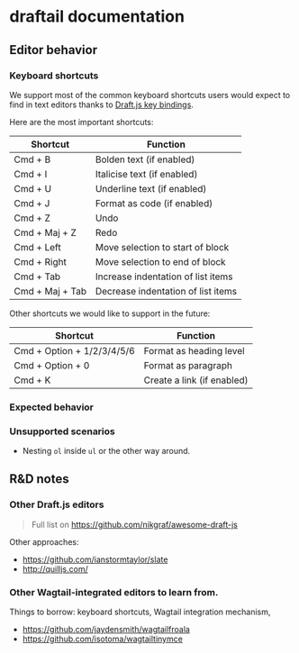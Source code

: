 draftail documentation
======================

## Editor behavior

### Keyboard shortcuts

We support most of the common keyboard shortcuts users would expect to find in text editors thanks to [Draft.js key bindings](https://facebook.github.io/draft-js/docs/advanced-topics-key-bindings.html).

Here are the most important shortcuts:

|Shortcut|Function|
|--------|--------|
|Cmd + B | Bolden text (if enabled) |
|Cmd + I | Italicise text (if enabled) |
|Cmd + U | Underline text (if enabled) |
|Cmd + J | Format as code (if enabled) |
|Cmd + Z | Undo |
|Cmd + Maj + Z | Redo |
|Cmd + Left | Move selection to start of block |
|Cmd + Right | Move selection to end of block |
|Cmd + Tab|Increase indentation of list items|
|Cmd + Maj + Tab|Decrease indentation of list items|

Other shortcuts we would like to support in the future:

|Shortcut|Function|
|--------|--------|
|Cmd + Option + 1/2/3/4/5/6 | Format as heading level |
|Cmd + Option + 0 | Format as paragraph |
|Cmd + K  | Create a link (if enabled) |

### Expected behavior

### Unsupported scenarios

- Nesting `ol` inside `ul` or the other way around.

## R&D notes

### Other Draft.js editors

> Full list on https://github.com/nikgraf/awesome-draft-js

Other approaches:

- https://github.com/ianstormtaylor/slate
- http://quilljs.com/

### Other Wagtail-integrated editors to learn from.

Things to borrow: keyboard shortcuts, Wagtail integration mechanism,

- https://github.com/jaydensmith/wagtailfroala
- https://github.com/isotoma/wagtailtinymce
